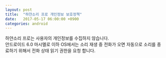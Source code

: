 ```yaml
---
layout: post
title:  "하얀소리 프로 개인정보 보호정책"
date:   2017-05-17 06:00:00 +0900
categories: android
---
```

하얀소리 프로는 사용자의 개인정보를 수집하지 않습니다.<br>
안드로이드 6.0 마시멜로 이하 OS에서는 소리 재생 중 전화가 오면 자동으로 소리를 종료하기 위해서 전화 상태 읽기 권한을 요청 합니다.